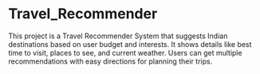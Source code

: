 # Travel_Recommender
This project is a Travel Recommender System that suggests Indian destinations based on user budget and interests. It shows details like best time to visit, places to see, and current weather. Users can get multiple recommendations with easy directions for planning their trips.
